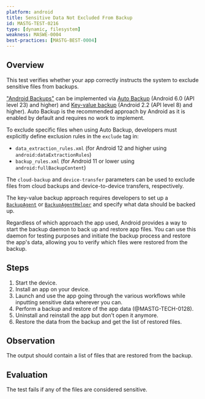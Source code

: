 ```yaml
---
platform: android
title: Sensitive Data Not Excluded From Backup
id: MASTG-TEST-0216
type: [dynamic, filesystem]
weakness: MASWE-0004
best-practices: [MASTG-BEST-0004]
---
```


## Overview

This test verifies whether your app correctly instructs the system to exclude sensitive files from backups.

["Android Backups"](../../../0x05d-Testing-Data-Storage.md/#backups) can be implemented via [Auto Backup](https://developer.android.com/identity/data/autobackup) (Android 6.0 (API level 23) and higher) and [Key-value backup](https://developer.android.com/identity/data/keyvaluebackup) (Android 2.2 (API level 8) and higher). Auto Backup is the recommended approach by Android as it is enabled by default and requires no work to implement.

To exclude specific files when using Auto Backup, developers must explicitly define exclusion rules in the `exclude` tag in:

- `data_extraction_rules.xml` (for Android 12 and higher using `android:dataExtractionRules`)
- `backup_rules.xml` (for Android 11 or lower using `android:fullBackupContent`)

The `cloud-backup` and `device-transfer` parameters can be used to exclude files from cloud backups and device-to-device transfers, respectively.

The key-value backup approach requires developers to set up a [`BackupAgent`](https://developer.android.com/identity/data/keyvaluebackup#BackupAgent) or [`BackupAgentHelper`](https://developer.android.com/identity/data/keyvaluebackup#BackupAgentHelper) and specify what data should be backed up.

Regardless of which approach the app used, Android provides a way to start the backup daemon to back up and restore app files. You can use this daemon for testing purposes and initiate the backup process and restore the app's data, allowing you to verify which files were restored from the backup.

## Steps

1. Start the device.
2. Install an app on your device.
3. Launch and use the app going through the various workflows while inputting sensitive data wherever you can.
4. Perform a backup and restore of the app data (@MASTG-TECH-0128).
5. Uninstall and reinstall the app but don't open it anymore.
6. Restore the data from the backup and get the list of restored files.

## Observation

The output should contain a list of files that are restored from the backup.

## Evaluation

The test fails if any of the files are considered sensitive.
